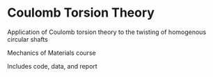# Coulomb Torsion Theory
Application of Coulomb torsion theory to the twisting of homogenous circular shafts

Mechanics of Materials course

Includes code, data, and report

